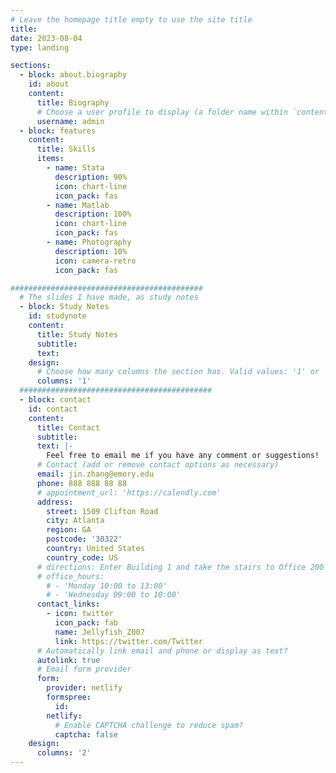 ```yaml
---
# Leave the homepage title empty to use the site title
title:
date: 2023-08-04
type: landing

sections:
  - block: about.biography
    id: about
    content:
      title: Biography
      # Choose a user profile to display (a folder name within `content/authors/`)
      username: admin
  - block: features
    content:
      title: Skills
      items:
        - name: Stata
          description: 90%
          icon: chart-line
          icon_pack: fas
        - name: Matlab
          description: 100%
          icon: chart-line
          icon_pack: fas
        - name: Photography
          description: 10%
          icon: camera-retro
          icon_pack: fas

###########################################
  # The slides I have made, as study notes
  - block: Study Notes
    id: studynote
    content:
      title: Study Notes
      subtitle: 
      text:
    design:
      # Choose how many columns the section has. Valid values: '1' or '2'.
      columns: '1'
  ###########################################  
  - block: contact
    id: contact
    content:
      title: Contact
      subtitle:
      text: |-
        Feel free to email me if you have any comment or suggestions!
      # Contact (add or remove contact options as necessary)
      email: jin.zhang@emory.edu
      phone: 888 888 88 88
      # appointment_url: 'https://calendly.com'
      address:
        street: 1509 Clifton Road
        city: Atlanta
        region: GA
        postcode: '30322'
        country: United States
        country_code: US
      # directions: Enter Building 1 and take the stairs to Office 200 on Floor 2
      # office_hours:
        # - 'Monday 10:00 to 13:00'
        # - 'Wednesday 09:00 to 10:00'
      contact_links:
        - icon: twitter
          icon_pack: fab
          name: Jellyfish_Z007
          link: https://twitter.com/Twitter
      # Automatically link email and phone or display as text?
      autolink: true
      # Email form provider
      form:
        provider: netlify
        formspree:
          id:
        netlify:
          # Enable CAPTCHA challenge to reduce spam?
          captcha: false
    design:
      columns: '2'
---
```

